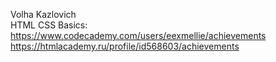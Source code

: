 Volha Kazlovich  
HTML CSS Basics: https://www.codecademy.com/users/eexmellie/achievements  
https://htmlacademy.ru/profile/id568603/achievements
